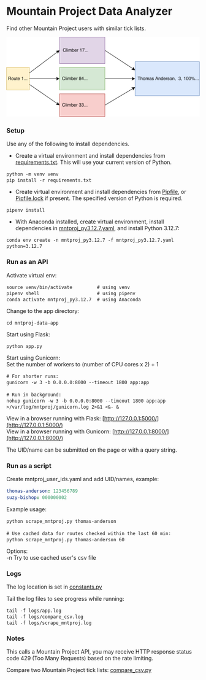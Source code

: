 # Mountain Project Data Analyzer

Find other Mountain Project users with similar tick lists.

![graph](mntproj-data-app/static/mpda.svg)

### Setup

Use any of the following to install dependencies.

* Create a virtual environment and install dependencies from [requirements.txt](requirements.txt). This will use your current version of Python.
```shell script
python -m venv venv
pip install -r requirements.txt
```

* Create virtual environment and install dependencies from [Pipfile](Pipfile), or [Pipfile.lock](Pipfile.lock) if present. The specified version of Python is required.
```shell script
pipenv install
```

* With Anaconda installed, create virtual environment, install dependencies in [mntproj_py3.12.7.yaml](mntproj_py3.12.7.yaml), and install Python 3.12.7:
```shell script
conda env create -n mntproj_py3.12.7 -f mntproj_py3.12.7.yaml python=3.12.7
```

### Run as an API

Activate virtual env:
```shell script
source venv/bin/activate         # using venv
pipenv shell                     # using pipenv
conda activate mntproj_py3.12.7  # using Anaconda
```

Change to the app directory:
```shell script
cd mntproj-data-app
```

Start using Flask:
```shell script
python app.py
```

Start using Gunicorn:  
Set the number of workers to (number of CPU cores x 2) + 1

```shell script
# For shorter runs:
gunicorn -w 3 -b 0.0.0.0:8000 --timeout 1800 app:app

# Run in background:
nohup gunicorn -w 3 -b 0.0.0.0:8000 --timeout 1800 app:app >/var/log/mntproj/gunicorn.log 2>&1 <&- &
```

View in a browser running with Flask:
[http://127.0.0.1:5000/](http://127.0.0.1:5000/)  
View in a browser running with Gunicorn:
[http://127.0.0.1:8000/](http://127.0.0.1:8000/)

The UID/name can be submitted on the page or with a query string.

### Run as a script

Create mntproj_user_ids.yaml and add UID/names, example:
```yaml
thomas-anderson: 123456789
suzy-bishop: 000000002
```

Example usage:
```shell script
python scrape_mntproj.py thomas-anderson

# Use cached data for routes checked within the last 60 min:
python scrape_mntproj.py thomas-anderson 60
```

Options:  
-n Try to use cached user's csv file

### Logs

The log location is set in [constants.py](mntproj-data-app/constants.py)

Tail the log files to see progress while running:
```shell script
tail -f logs/app.log
tail -f logs/compare_csv.log
tail -f logs/scrape_mntproj.log
```

### Notes

This calls a Mountain Project API, you may receive HTTP response status code 429 (Too Many Requests) based on the rate limiting.

Compare two Mountain Project tick lists: [compare_csv.py](mntproj-data-app/compare_csv.py)
